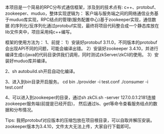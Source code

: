 本项目是一个简易的RPC分布式通信框架，涉及到的技术点有: c++、protobuf、zookeeper、muduo，整体实现逻辑为：
客户端与服务端之间的网络通信业务基于muduo库实现，RPC结点的管理(服务配置中心)基于zookeeper实现，通信数据
的序列化/反序列化通过protobuf实现，最终将项目代码整合成一个静态库放在lib文件夹中，项目采用纯c++编写。

框架的使用方法为：
1、前提：
1）安装好protobuf 3.11.0，不同版本的protobuf会出现API不同的问题，可能会编译出错。
2）安装好zookeeper 3.4.10，并进行编译生成c/java的代码目录供我们调用，同时测试zkServer/zkCli的使用。
3）安装好muduo库并编译。

2、sh autobuild.sh开启自动化编译。

3、进入到bin目录开启服务。
   cd bin
   ./provider -i test.conf
   ./consumer -i test.conf

4、可以进入到zookeeper的目录，通过sh zkCli.sh -server 127.0.0.1:2181连接zookeeper服务端(前提是已经开启)，
   然后通过ls、get等命令查看服务结点的数据和分布情况。


Tips: 我把protobuf对应版本的压缩包放在项目根目录，可以自取并解压安装。zookeeper版本为3.4.10，文件太大无法上传，大家自行下载即可。
